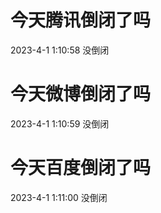 # 今天腾讯倒闭了吗

2023-4-1 1:10:58 没倒闭

# 今天微博倒闭了吗

2023-4-1 1:10:59 没倒闭

# 今天百度倒闭了吗

2023-4-1 1:11:00 没倒闭

